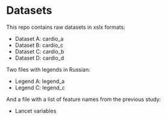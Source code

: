 # Datasets
This repo contains raw datasets in xslx formats:
- Dataset A: cardio_a
- Dataset B: cardio_c
- Dataset C: cardio_b
- Dataset D: cardio_d

Two files with legends in Russian:
- Legend A: legend_a
- Legend C: legend_c

And a file with a list of feature names from the previous study:
- Lancet variables
